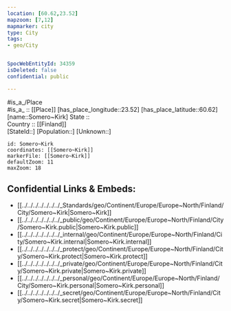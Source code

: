 ```yaml
---
location: [60.62,23.52] 
mapzoom: [7,12] 
mapmarker: city 
type: City
tags:
- geo/City


SpocWebEntityId: 34359
isDeleted: false
confidential: public

---
```

#is_a_/Place  
#is_a_ :: [[Place]] 
[has_place_longitude::23.52] 
[has_place_latitude::60.62] 
[name::Somero~Kirk] 
State ::  
Country :: [[Finland]]  
[StateId::] 
[Population::] 
[Unknown::] 


```leaflet
id: Somero~Kirk
coordinates: [[Somero~Kirk]] 
markerFile: [[Somero~Kirk]] 
defaultZoom: 11 
maxZoom: 18
```


## Confidential Links & Embeds: 
- [[../../../../../../../_Standards/geo/Continent/Europe/Europe~North/Finland/City/Somero~Kirk|Somero~Kirk]] 
- [[../../../../../../../_public/geo/Continent/Europe/Europe~North/Finland/City/Somero~Kirk.public|Somero~Kirk.public]] 
- [[../../../../../../../_internal/geo/Continent/Europe/Europe~North/Finland/City/Somero~Kirk.internal|Somero~Kirk.internal]] 
- [[../../../../../../../_protect/geo/Continent/Europe/Europe~North/Finland/City/Somero~Kirk.protect|Somero~Kirk.protect]] 
- [[../../../../../../../_private/geo/Continent/Europe/Europe~North/Finland/City/Somero~Kirk.private|Somero~Kirk.private]] 
- [[../../../../../../../_personal/geo/Continent/Europe/Europe~North/Finland/City/Somero~Kirk.personal|Somero~Kirk.personal]] 
- [[../../../../../../../_secret/geo/Continent/Europe/Europe~North/Finland/City/Somero~Kirk.secret|Somero~Kirk.secret]] 
